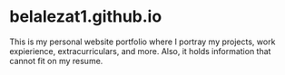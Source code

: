 # belalezat1.github.io
This is my personal website portfolio where I portray my projects, work expierience, extracurriculars, and more. Also, it holds information that cannot fit on my resume.